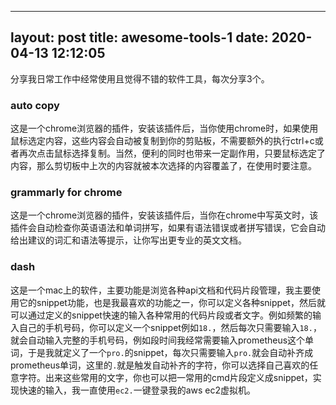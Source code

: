 
---
layout: post
title: awesome-tools-1
date: 2020-04-13 12:12:05
---

分享我日常工作中经常使用且觉得不错的软件工具，每次分享3个。

### auto copy

这是一个chrome浏览器的插件，安装该插件后，当你使用chrome时，如果使用鼠标选定内容，这些内容会自动被复制到你的剪贴板，不需要额外的执行ctrl+c或者再次点击鼠标选择复制。当然，便利的同时也带来一定副作用，只要鼠标选定了内容，那么剪切板中上次的内容就被本次选择的内容覆盖了，在使用时要注意。

### grammarly for chrome

这是一个chrome浏览器的插件，安装该插件后，当你在chrome中写英文时，该插件会自动检查你英语语法和单词拼写，如果有语法错误或者拼写错误，它会自动给出建议的词汇和语法等提示，让你写出更专业的英文文档。

### dash

这是一个mac上的软件，主要功能是浏览各种api文档和代码片段管理，我主要使用它的snippet功能，也是我最喜欢的功能之一，你可以定义各种snippet，然后就可以通过定义的snippet快速的输入各种常用的代码片段或者文字。例如频繁的输入自己的手机号码，你可以定义一个snippet例如`18.`，然后每次只需要输入`18.`，就会自动输入完整的手机号码，例如段时间我经常需要输入prometheus这个单词，于是我就定义了一个`pro.`的snippet，每次只需要输入`pro.`就会自动补齐成prometheus单词，这里的`.`就是触发自动补齐的字符，你可以选择自己喜欢的任意字符。出来这些常用的文字，你也可以把一常用的cmd片段定义成snippet，实现快速的输入，我一直使用`ec2.`一键登录我的aws ec2虚拟机。
